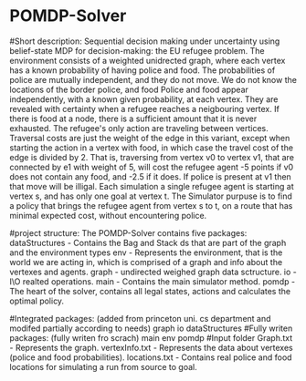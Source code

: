 # POMDP-Solver

#Short description:
  Sequential decision making under uncertainty using belief-state MDP for decision-making: the EU refugee problem.
  The environment consists of a weighted unidrected graph, where each vertex has a known probability of having police and food.
  The probabilities of police are mutually independent, and they do not move.
  We do not know the locations of the border police, and food Police and food appear independently, with a known given probability, at   each vertex. They are revealed with certainty when a refugee reaches a neigbouring vertex.
  If there is food at a node, there is a sufficient amount that it is never exhausted. The refugee's only action are traveling between   vertices. 
  Traversal costs are just the weight of the edge in this variant, except when starting the action in a vertex with food, in which case   the travel cost of the edge is divided by 2. 
  That is, traversing from vertex v0 to vertex v1, that are connected by e1 with weight of 5, will cost the refugee agent -5 points if   v0 does not contain any food, and -2.5 if it does. If police is present at v1 then that move will be illigal.
  Each simulation a single refugee agent is starting at vertex s, and has only one goal at vertex t.
  The Simulator purpuse is to find a policy that brings the refugee agent from vertex s to t, on a route that has minimal expected       cost, without encountering police.

#project structure:
  The POMDP-Solver contains five packages:
    dataStructures	- Contains the Bag and Stack ds that are part of the graph and the environment types
    env - Represents the environment, that is the world we are acting in, which is comprised of a graph and info about the vertexes and           agents.
    graph	- undirected weighed graph data sctructure.
    io	- I\O realted operations.
    main	- Contains the main simulator method.
    pomdp - The heart of the solver, contains all legal states, actions and calculates the optimal policy.

#Integrated packages: (added from princeton uni. cs department and modifed partially according to needs)
  graph
  io
  dataStructures
#Fully writen packages: (fully writen fro scrach)
  main
  env
  pomdp
#Input folder
  Graph.txt - Represents the graph.
  vertexInfo.txt - Represents the data about vertexes (police and food probabilities).
  locations.txt - Contains real police and food locations for simulating a run from source to goal.
  
